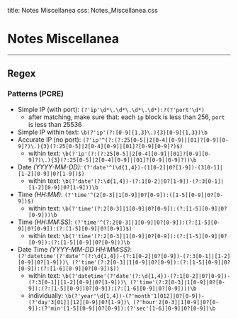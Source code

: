 title: Notes Miscellanea
css: Notes_Miscellanea.css

# Notes Miscellanea

___

## Regex

### Patterns (PCRE)

- Simple IP (with port): `(?'ip'\d*\.\d*\.\d*\.\d*):?(?'port'\d*)`
    - after matching, make sure that: each `ip` block is less than 256, `port` is less than 25536
- Simple IP within text: `\b(?'ip'(?:[0-9]{1,3}\.){3}[0-9]{1,3})\b`
- Accurate IP (no port): `(?'ip'^(?:(?:25[0-5]|2[0-4][0-9]|[01]?[0-9][0-9]?)\.){3}(?:25[0-5]|2[0-4][0-9]|[01]?[0-9][0-9]?)$)` 
    - within text: `\b(?'ip'(?:(?:25[0-5]|2[0-4][0-9]|[01]?[0-9][0-9]?)\.){3}(?:25[0-5]|2[0-4][0-9]|[01]?[0-9][0-9]?))\b`
- Date _(YYYY-MM-DD)_: `(?'date'^(\d{1,4})-(1[0-2]|0?[1-9])-(3[0-1]|[1-2][0-9]|0?[1-9])$)`
    - within text: `\b(?'date'(?:\d{1,4})-(?:1[0-2]|0?[1-9])-(?:3[0-1]|[1-2][0-9]|0?[1-9]))\b`
- Time _(HH:MM)_: `(?'time'^(2[0-3]|1[0-9]|0?[0-9]):([1-5][0-9]|0?[0-9])$)`
    - within text: `\b(?'time'(?:2[0-3]|1[0-9]|0?[0-9]):(?:[1-5][0-9]|0?[0-9]))\b`
- Time _(HH:MM:SS)_: `(?'time'^(?:2[0-3]|1[0-9]|0?[0-9]):(?:[1-5][0-9]|0?[0-9]):(?:[1-5][0-9]|0?[0-9])$)`
    - within text: `\b(?'time'(?:2[0-3]|1[0-9]|0?[0-9]):(?:[1-5][0-9]|0?[0-9]):(?:[1-5][0-9]|0?[0-9]))\b`
- Date Time _(YYYY-MM-DD HH:MM:SS)_: `(?'datetime'(?'date'^(?:\d{1,4})-(?:1[0-2]|0?[0-9])-(?:3[0-1]|[1-2][0-9]|0?[1-9]))\ (?'time'(?:2[0-3]|1[0-9]|0?[0-9]):(?:[1-5][0-9]|0?[0-9]):(?:[1-6][0-9]|0?[0-9])$))`
    - within text: `\b(?'datetime'(?'date'(?:\d{1,4})-(?:1[0-2]|0?[0-9])-(?:3[0-1]|[1-2][0-9]|0?[1-9]))\ (?'time'(?:2[0-3]|1[0-9]|0?[0-9]):(?:[1-5][0-9]|0?[0-9]):(?:[1-6][0-9]|0?[0-9])))\b`
    - individually: `\b(?'year'\d{1,4})-(?'month'1[012]|0?[0-9])-(?'day'3[01]|[12][0-9]|0?[1-9])\ (?'hour'2[0-3]|1[0-9]|0?[0-9]):(?'min'[1-5][0-9]|0?[0-9]):(?'sec'[1-6][0-9]|0?[0-9])\b`